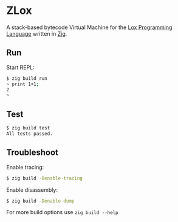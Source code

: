 # ZLox

A stack-based bytecode Virtual Machine for the [Lox Programming Language](https://craftinginterpreters.com/the-lox-language.html) written in [Zig](https://ziglang.org/).

## Run

Start REPL:  
```bash
$ zig build run
> print 1+1;
2
>
```

## Test

```bash
$ zig build test
All tests passed.
```

## Troubleshoot

Enable tracing:  
```bash
$ zig build -Denable-tracing
```

Enable disassembly:  
```bash
$ zig build -Denable-dump
```

For more build options use `zig build --help`